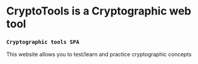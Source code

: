 # CryptoTools is a Cryptographic web tool



### `Cryptographic tools SPA`

This website allows you to test/learn and practice cryptographic concepts
